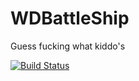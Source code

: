 # WDBattleShip
Guess fucking what kiddo's

[![Build Status](https://travis-ci.com/J00LZZ/WDBattleShip.svg?branch=master)](https://travis-ci.com/J00LZZ/WDBattleShip)
